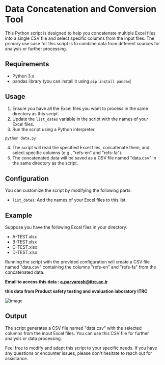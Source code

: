 # Data Concatenation and Conversion Tool

This Python script is designed to help you concatenate multiple Excel files into a single CSV file and select specific columns from the input files. The primary use case for this script is to combine data from different sources for analysis or further processing.

## Requirements

- Python 3.x
- pandas library (you can install it using `pip install pandas`)

## Usage

1. Ensure you have all the Excel files you want to process in the same directory as this script.
2. Update the `list_dates` variable in the script with the names of your Excel files.
3. Run the script using a Python interpreter.

```bash
python data.py
```

4. The script will read the specified Excel files, concatenate them, and select specific columns (e.g., "refs-en" and "refs-fa").
5. The concatenated data will be saved as a CSV file named "data.csv" in the same directory as the script.

## Configuration

You can customize the script by modifying the following parts:

- `list_dates`: Add the names of your Excel files to this list.

## Example

Suppose you have the following Excel files in your directory:

- A-TEST.xlsx
- B-TEST.xlsx
- C-TEST.xlsx
- D-TEST.xlsx

Running the script with the provided configuration will create a CSV file named "data.csv" containing the columns "refs-en" and "refs-fa" from the concatenated data.

**Email to access this data :‌ a.parvaresh@itrc.ac.ir**

**this data from Product safety testing and evaluation laboratory ITRC**

![image](https://github.com/parvvaresh/datasets-for-MT-robustness/assets/89921883/3e31f4cf-517b-45c7-ae7e-68585bdd15cd)



## Output

The script generates a CSV file named "data.csv" with the selected columns from the input Excel files. You can use this CSV file for further analysis or data processing.

Feel free to modify and adapt this script to your specific needs. If you have any questions or encounter issues, please don't hesitate to reach out for assistance.

